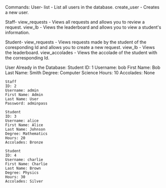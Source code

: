 Commands:
User-
    list - List all users in the database.
    create_user - Creates a new user.

Staff- 
    view_requests - Views all requests and allows you to review a request.
    view_lb - Views the leaderboard and allows you to view a student's information.

Student-
    view_requests - Views requests made by the student of the coresponding Id and allows you to create a new request.
    view_lb - Views the leaderboard.
    view_accolades - Views the accolade of the student with the corresponding Id.

User Already in the Database:
    Student 
    ID: 1
    Username: bob
    First Name: Bob
    Last Name: Smith
    Degree: Computer Science
    Hours: 10
    Accolades: None

    Staff
    ID: 2
    Username: admin 
    First Name: Admin
    Last Name: User
    Password: adminpass

    Student
    ID: 3
    Username: alice
    First Name: Alice
    Last Name: Johnson
    Degree: Mathematics
    Hours: 20
    Accolades: Bronze

    Student
    ID: 4
    Username: charlie
    First Name: Charlie
    Last Name: Brown
    Degree: Physics
    Hours: 30
    Accolades: Silver